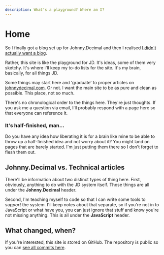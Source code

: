```yaml
---
description: What's a playground? Where am I?
---
```


# Home

So I finally got a blog set up for Johnny.Decimal and then I realised [I didn't actually want a blog](https://joelhooks.com/digital-garden).

Rather, this site is like the playground for JD. It's ideas, some of them very sketchy. It's where I'll keep my to-do lists for the site. It's my brain, basically, for all things JD.

Some things may start here and 'graduate' to proper articles on [johnnydecimal.com](https://johnnydecimal.com). Or not. I want the main site to be as pure and clean as possible. This place, not so much.

There's no chronological order to the things here. They're just thoughts. If you ask me a question via email, I'll probably respond with a page here so that everyone can reference it.

### It's half-finished, man...

Do you have any idea how liberating it is for a brain like mine to be able to throw up a half-finished idea and not worry about it? You might land on pages that are barely started. I'm just putting them there so I don't forget to flesh them out.

## Johnny.Decimal vs. Technical articles

There'll be information about two distinct types of thing here. First, obviously, anything to do with the JD system itself. Those things are all under the **Johnny.Decimal** header.

Second, I'm teaching myself to code so that I can write some tools to _support_ the system. I'll keep notes about that separate, so if you're not in to JavaScript or what have you, you can just ignore that stuff and know you're not missing anything. This is all under the **JavaScript** header.

## What changed, when?

If you're interested, this site is stored on GitHub. The repository is public so you can [see all commits here](https://github.com/jen729w/johnnydecimal-2020-blog/commits/master).

